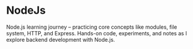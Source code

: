# NodeJs
Node.js learning journey – practicing core concepts like modules, file system, HTTP, and Express. Hands-on code, experiments, and notes as I explore backend development with Node.js.
